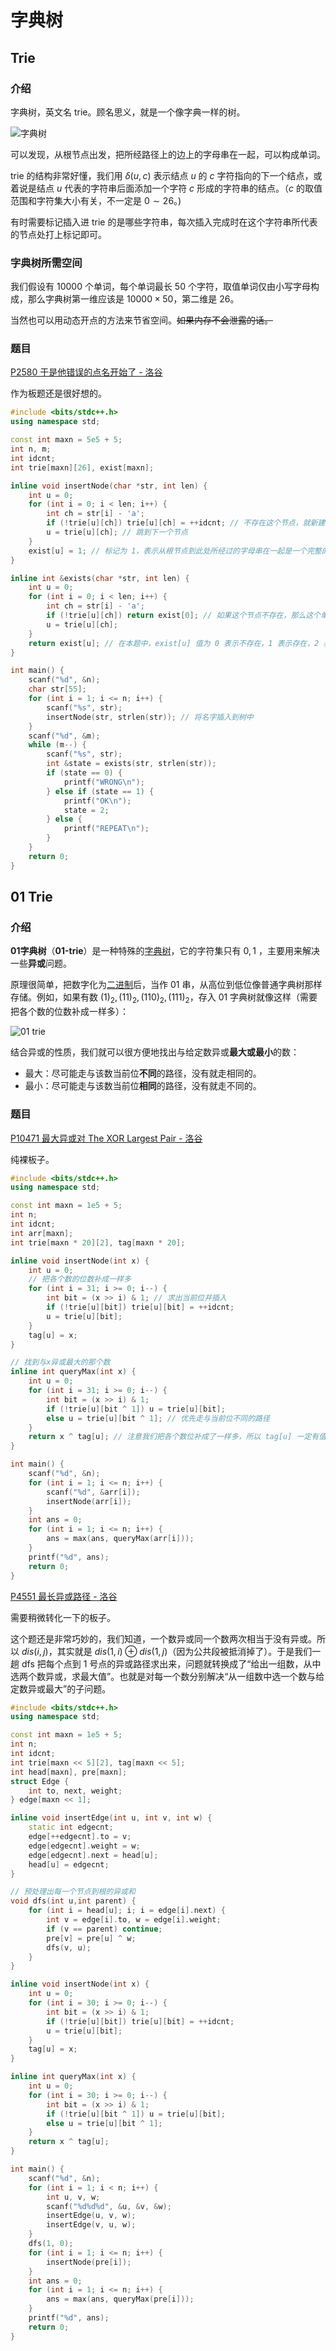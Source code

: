 # 字典树

## Trie

### 介绍

字典树，英文名 trie。顾名思义，就是一个像字典一样的树。

![字典树](https://oi-wiki.org/string/images/trie1.png)

可以发现，从根节点出发，把所经路径上的边上的字母串在一起，可以构成单词。

trie 的结构非常好懂，我们用 $\delta(u,c)$ 表示结点 $u$ 的 $c$ 字符指向的下一个结点，或着说是结点 $u$ 代表的字符串后面添加一个字符 $c$ 形成的字符串的结点。（$c$ 的取值范围和字符集大小有关，不一定是 $0 \sim 26$。)

有时需要标记插入进 trie 的是哪些字符串，每次插入完成时在这个字符串所代表的节点处打上标记即可。

### 字典树所需空间

我们假设有 $10000$ 个单词，每个单词最长 $50$ 个字符，取值单词仅由小写字母构成，那么字典树第一维应该是 $10000 \times 50$，第二维是 $26$。

当然也可以用动态开点的方法来节省空间。~~如果内存不会泄露的话。~~

### 题目

[P2580 于是他错误的点名开始了 - 洛谷](https://www.luogu.com.cn/problem/P2580#submit) 

作为板题还是很好想的。

```cpp
#include <bits/stdc++.h>
using namespace std;

const int maxn = 5e5 + 5;
int n, m;
int idcnt;
int trie[maxn][26], exist[maxn];

inline void insertNode(char *str, int len) {
    int u = 0;
    for (int i = 0; i < len; i++) {
        int ch = str[i] - 'a';
        if (!trie[u][ch]) trie[u][ch] = ++idcnt; // 不存在这个节点，就新建节点
        u = trie[u][ch]; // 跳到下一个节点
    }
    exist[u] = 1; // 标记为 1，表示从根节点到此处所经过的字母串在一起是一个完整的单词
}

inline int &exists(char *str, int len) {
    int u = 0;
    for (int i = 0; i < len; i++) {
        int ch = str[i] - 'a';
        if (!trie[u][ch]) return exist[0]; // 如果这个节点不存在，那么这个单词一定不存在
        u = trie[u][ch];
    }
    return exist[u]; // 在本题中，exist[u] 值为 0 表示不存在，1 表示存在，2 表示存在且已经访问过了
}

int main() {
    scanf("%d", &n);
    char str[55];
    for (int i = 1; i <= n; i++) {
        scanf("%s", str);
        insertNode(str, strlen(str)); // 将名字插入到树中
    }
    scanf("%d", &m);
    while (m--) {
        scanf("%s", str);
        int &state = exists(str, strlen(str));
        if (state == 0) {
            printf("WRONG\n");
        } else if (state == 1) {
            printf("OK\n");
            state = 2;
        } else {
            printf("REPEAT\n");
        }
    }
    return 0;
}
```



## 01 Trie

### 介绍

**01字典树**（**01-trie**）是一种特殊的[字典树](https://zhida.zhihu.com/search?content_id=126985386&content_type=Article&match_order=2&q=字典树&zhida_source=entity)，它的字符集只有 ${0,1}$ ，主要用来解决一些**异或**问题。

原理很简单，把数字化为[二进制](https://zhida.zhihu.com/search?content_id=126985386&content_type=Article&match_order=1&q=二进制&zhida_source=entity)后，当作 01 串，从高位到低位像普通字典树那样存储。例如，如果有数 $(1)_2,(11)_2,(110)_2,(111)_2$，存入 01 字典树就像这样（需要把各个数的位数补成一样多）：

![01 trie](https://pic4.zhimg.com/v2-96108ac067f921e737eefa60a7b42f9f_r.jpg)

结合异或的性质，我们就可以很方便地找出与给定数异或**最大或最小**的数：

- 最大：尽可能走与该数当前位**不同**的路径，没有就走相同的。
- 最小：尽可能走与该数当前位**相同**的路径，没有就走不同的。

### 题目

[P10471 最大异或对 The XOR Largest Pair - 洛谷](https://www.luogu.com.cn/problem/P10471) 

纯裸板子。

```cpp
#include <bits/stdc++.h>
using namespace std;

const int maxn = 1e5 + 5;
int n;
int idcnt;
int arr[maxn];
int trie[maxn * 20][2], tag[maxn * 20];

inline void insertNode(int x) {
    int u = 0;
    // 把各个数的位数补成一样多
    for (int i = 31; i >= 0; i--) {
        int bit = (x >> i) & 1; // 求出当前位并插入
        if (!trie[u][bit]) trie[u][bit] = ++idcnt;
        u = trie[u][bit];
    }
    tag[u] = x;
}

// 找到与x异或最大的那个数
inline int queryMax(int x) {
    int u = 0;
    for (int i = 31; i >= 0; i--) {
        int bit = (x >> i) & 1;
        if (!trie[u][bit ^ 1]) u = trie[u][bit];
        else u = trie[u][bit ^ 1]; // 优先走与当前位不同的路径
    }
    return x ^ tag[u]; // 注意我们把各个数位补成了一样多，所以 tag[u] 一定有值
}

int main() {
    scanf("%d", &n);
    for (int i = 1; i <= n; i++) {
        scanf("%d", &arr[i]);
        insertNode(arr[i]);
    }
    int ans = 0;
    for (int i = 1; i <= n; i++) {
        ans = max(ans, queryMax(arr[i]));
    }
    printf("%d", ans);
    return 0;
}
```

[P4551 最长异或路径 - 洛谷](https://www.luogu.com.cn/problem/P4551)

需要稍微转化一下的板子。

这个题还是非常巧妙的，我们知道，一个数异或同一个数两次相当于没有异或。所以 $dis(i,j)$，其实就是 $dis(1,i)⊕dis(1,j)$（因为公共段被抵消掉了）。于是我们一趟 dfs 把每个点到 $1$ 号点的异或路径求出来，问题就转换成了“给出一组数，从中选两个数异或，求最大值”。也就是对每一个数分别解决“从一组数中选一个数与给定数异或最大”的子问题。

```cpp
#include <bits/stdc++.h>
using namespace std;

const int maxn = 1e5 + 5;
int n;
int idcnt;
int trie[maxn << 5][2], tag[maxn << 5];
int head[maxn], pre[maxn];
struct Edge {
    int to, next, weight;
} edge[maxn << 1];

inline void insertEdge(int u, int v, int w) {
    static int edgecnt;
    edge[++edgecnt].to = v;
    edge[edgecnt].weight = w;
    edge[edgecnt].next = head[u];
    head[u] = edgecnt;
}

// 预处理出每一个节点到根的异或和
void dfs(int u,int parent) {
    for (int i = head[u]; i; i = edge[i].next) {
        int v = edge[i].to, w = edge[i].weight;
        if (v == parent) continue;
        pre[v] = pre[u] ^ w;
        dfs(v, u);
    }
}

inline void insertNode(int x) {
    int u = 0;
    for (int i = 30; i >= 0; i--) {
        int bit = (x >> i) & 1;
        if (!trie[u][bit]) trie[u][bit] = ++idcnt;
        u = trie[u][bit];
    }
    tag[u] = x;
}

inline int queryMax(int x) {
    int u = 0;
    for (int i = 30; i >= 0; i--) {
        int bit = (x >> i) & 1;
        if (!trie[u][bit ^ 1]) u = trie[u][bit];
        else u = trie[u][bit ^ 1];
    }
    return x ^ tag[u];
}

int main() {
    scanf("%d", &n);
    for (int i = 1; i < n; i++) {
        int u, v, w;
        scanf("%d%d%d", &u, &v, &w);
        insertEdge(u, v, w);
        insertEdge(v, u, w);
    }
    dfs(1, 0);
    for (int i = 1; i <= n; i++) {
        insertNode(pre[i]);
    }
    int ans = 0;
    for (int i = 1; i <= n; i++) {
        ans = max(ans, queryMax(pre[i]));
    }
    printf("%d", ans);
    return 0;
}
```